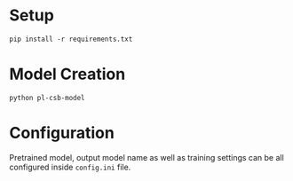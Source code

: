 # Setup
`pip install -r requirements.txt`
# Model Creation
`python pl-csb-model`
# Configuration

Pretrained model, output model name as well as training settings can be all configured inside `config.ini` file.
